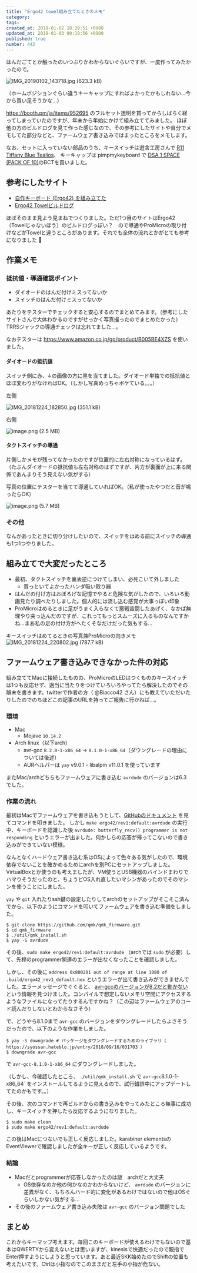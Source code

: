 ```yaml
---
title: "Ergo42 towel組み立てたときのメモ"
category: 
tags: 
created_at: 2019-01-02 18:39:51 +0900
updated_at: 2019-01-03 00:19:56 +0900
published: true
number: 442
---
```


はんだごてとか触ったのいつぶりかわからないぐらいですが、一度作ってみたかったので。

![IMG_20190102_143718.jpg (623.3 kB)](https://img.esa.io/uploads/production/attachments/1303/2019/01/02/144/a6b841ba-b1a9-49f6-b4cd-50210ff37ff1.jpg)

（ホームポジションぐらい違うキーキャップにすればよかったかもしれない...今から買い足そうかな...）

https://booth.pm/ja/items/952695 のフルセット透明を買ってからしばらく経ってしまっていたのですが、年末から年始にかけて組み立ててみました。
ほぼ他の方のビルドログを見て作った感じなので、その参考にしたサイトや自分でメモしてた部分などと、ファームウェア書き込みではまったところをメモします。

なお、セットに入っていない部品のうち、キースイッチは遊舎工房さんで [R11 Tiffany Blue Tealios](https://yushakobo.jp/shop/a02te/)、 キーキャップは pimpmykeyboard で [DSA 1 SPACE (PACK OF 10)](https://pimpmykeyboard.com/dsa-1-space-pack-of-10/)のBCTを買いました。

## 参考にしたサイト

- [自作キーボード (Ergo42) を組み立てた](https://qiita.com/zk_phi/items/3180902a37fa73223020)
- [Ergo42 Towelビルドログ](https://s12bt.hatenablog.com/entry/build-ergo42Towel)

ほぼそのまま見よう見まねでつくりました。ただ1つ目のサイトはErgo42（Towelじゃないほう）のビルドログっぽい？　ので導通やProMicroの取り付けなどがTowelと違うところがあります。それでも全体の流れとかがとても参考になりました :pray: 

## 作業メモ

### 抵抗値・導通確認ポイント

- ダイオードのはんだ付けミスってないか
- スイッチのはんだ付けミスってないか

あたりをテスターでチェックすると安心するのでまとめてみます。（参考にしたサイトさんで大体わかるのですがせっかく写真撮ったのでまとめたかった）TRRSジャックの導通チェックは忘れてました...。

なおテスターは https://www.amazon.co.jp/gp/product/B005BE4XZS を使いました。

#### ダイオードの抵抗値

スイッチ側に赤、↓の画像の方に黒を当てました。ダイオード単独での抵抗値とほぼ変わりがなければOK。（しかし写真めっちゃボケている。。。）

左側

![IMG_20181224_182850.jpg (351.1 kB)](https://img.esa.io/uploads/production/attachments/1303/2019/01/02/144/f5c74b84-1790-4cb3-b409-589cdf319a4b.jpg)

右側

![image.png (2.5 MB)](https://img.esa.io/uploads/production/attachments/1303/2019/01/02/144/4db601ea-15e8-4966-88e9-6c48a7e57487.png)

#### タクトスイッチの導通

片側しかメモが残ってなかったのですが位置的に左右対称になっているはず。（たぶんダイオードの抵抗値も左右対称のはずですが、片方が裏面が上に来る関係であんまりそう見えない気がする）

写真の位置にテスターを当てて導通していればOK。（私が使ったやつだと音が鳴ったらOK）

![image.png (5.7 MB)](https://img.esa.io/uploads/production/attachments/1303/2019/01/02/144/ca06f2c9-d520-45ac-9715-3e68988cde00.png)

### その他

なんかあったときに切り分けしたいので、スイッチをはめる前にスイッチの導通も1つ1つやりました。

## 組み立てで大変だったところ

- 最初、タクトスイッチを裏表逆につけてしまい、必死こいて外しました
    - 買っといてよかったハンダ吸い取り器
- はんだの付け方はおぼろげな記憶でやると危険な気がしたので、いろいろ動画見たり調べたりしました。個人的には流し込む感覚が大事っぽい印象
- ProMicroはめるときに足がうまく入らなくて悪戦苦闘したあげく、なかば無理やり突っ込んだのですが、これってもっとスムーズに入るものなんですかね...まあ私の足の付け方がへたくそなだけだった気もする...

キースイッチはめてるときの写真兼ProMicroの向きメモ
![IMG_20181224_220802.jpg (787.7 kB)](https://img.esa.io/uploads/production/attachments/1303/2019/01/02/144/23c4e456-ff63-4eb9-94e6-3e5cb8a8852d.jpg)


## ファームウェア書き込みできなかった件の対応

組み立ててMacに接続したものの、ProMicroのLEDはつくもののキースイッチは1つも反応せず、適当に当たりをつけていろいろやってたら解決したのでその顛末を書きます。twitterで作者の方（ @Biacco42 さん）にも教えていただいたりしたのでのちほどこの記事のURLを持ってご報告に行かねば...。

### 環境

- Mac
  - Mojave `10.14.2`
- Arch linux（以下arch）
  - avr-gcc `8.2.0-1-x86_64` -> `8.1.0-1-x86_64`（ダウングレードの理由については後述）
  - AURヘルパーは `yay` v9.0.1 - libalpm v11.0.1 を使っています

またMac/archどちらもファームウェアに書き込む `avrdude` のバージョンは6.3でした。

### 作業の流れ

最初はMacでファームウェアを書き込もうとして、[GitHubのドキュメント](https://github.com/Biacco42/Ergo42/blob/f5a96fd99ce9fd405074c3dab1e6b65412da1b76/README.md) を見てコマンドを叩きました。
しかし `make ergo42/rev1:default:avrdude` の実行中、キーボードを認識した後 `avrdude: butterfly_recv() programmer is not responding` というエラーが出ました。何かしらの応答が帰ってこないので書き込みができていない模様。

なんとなくハードウェア書き込む系はOSによって色々ある気がしたので、環境依存でないことを確かめるためにarchを別PCにセットアップしました。VirtualBoxとか使うのも考えましたが、VM使うとUSB機器のバインドまわりでハマりそうだったのと、ちょうどOS入れ直したいマシンがあったのでそのマシンを使うことにしました。

`yay` や `git` 入れたりssh鍵の設定したりしてarchのセットアップがそこそこ済んでから、以下のようにコマンドを叩いてファームウェアを書き込む準備をしました。

```console
$ git clone https://github.com/qmk/qmk_firmware.git
$ cd qmk_firmware
$ ./util/qmk_install.sh
$ yay -S avrdude
```

その後、`sudo make ergo42/rev1:default:avrdude` （archでは `sudo` が必要）して、先程のprogrammer関連のエラーが出なくなったことを確認しました。

しかし、その後に `address 0x800201 out of range at line 1080 of .build/ergo42_rev1_default.hex` というエラーが出て書き込みができませんでした。エラーメッセージでぐぐると、 [avr-gccのバージョンが8.2だと動かない](https://syossan.hateblo.jp/entry/2018/09/16/031703)という情報を見つけました。コンパイルで想定しないメモリ空間にアクセスするようなファイルになってたりするんですかね？（この辺はファームウェアのコード読んだりしないとわからなさそう）

で、どうやら8.1.0まで `avr-gcc` のバージョンをダウングレードしたらよさそうだったので、以下のような作業をしました。

```console
$ yay -S downgrade # パッケージをダウングレードするためのライブラリ（ https://syossan.hateblo.jp/entry/2018/09/16/031703 ）
$ downgrade avr-gcc
```

で `avr-gcc-8.1.0-1-x86_64` にダウングレードしました。

（しかし、今確認したところ、 `./util/qmk_install.sh` で `avr-gcc`8.1.0-1-x86_64` をインストールしてるように見えるので、試行錯誤中にアップデートしてたのかもです。。）

その後、次のコマンドで再ビルドからの書き込みをやってみたところ無事に成功し、キースイッチを押したら反応するようになりました。

```console
$ sudo make clean
$ sudo make ergo42/rev1:default:avrdude
```

この後はMacにつないでも正しく反応しました。karabiner elementsのEventViewerで確認しましたが全キーが正しく反応しているようです。

### 結論

- Macだとprogrammerが応答しなかったのは謎　archだと大丈夫
    - OS依存なのか他の何かなのかわからないけど、 `avrdude` のバージョンに差異がなく、もちろんハード的に変化があるわけではないので他はOSぐらいしかない気がする...
- その後のファームウェア書き込み失敗は `avr-gcc` のバージョン問題でした

## まとめ

これからキーマップ考えます。毎回このキーボードが使えるわけでもないので基本はQWERTYから変えないとは思いますが、kinesisで快適だったので親指でEnter押すようにしようと思っています。あと最近SKK始めたのでShiftの位置も考えたいです。Ctrlは小指なのでこのままだと左手の小指が危ない。
